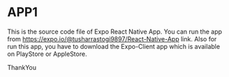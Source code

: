 # APP1

This is the source code file of Expo React Native App. You can run the app from https://expo.io/@tusharrastogi9897/React-Native-App link. Also for run this app, you have to download the Expo-Client app which is available on PlayStore or AppleStore.

ThankYou
